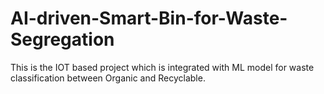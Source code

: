 # AI-driven-Smart-Bin-for-Waste-Segregation
This is the IOT based project which is integrated with ML model for waste classification between Organic and Recyclable.
